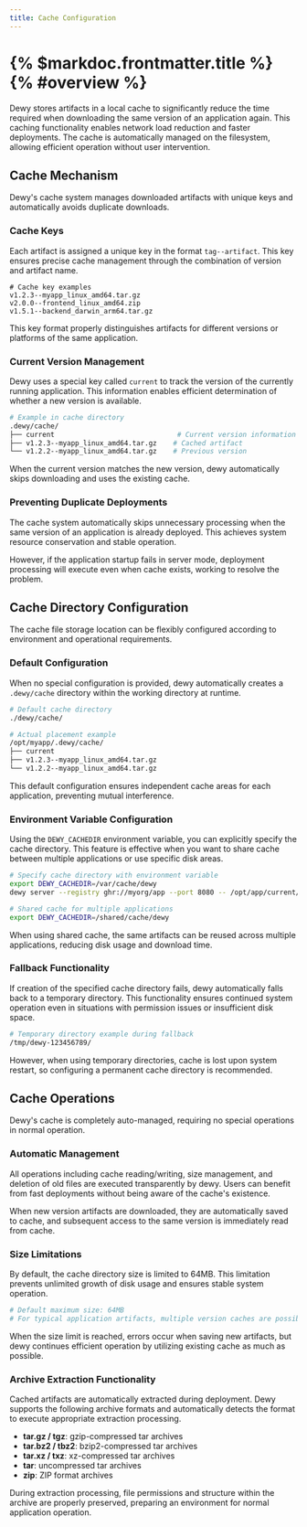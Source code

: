 ```yaml
---
title: Cache Configuration
---
```


# {% $markdoc.frontmatter.title %} {% #overview %}

Dewy stores artifacts in a local cache to significantly reduce the time required when downloading the same version of an application again. This caching functionality enables network load reduction and faster deployments. The cache is automatically managed on the filesystem, allowing efficient operation without user intervention.

## Cache Mechanism

Dewy's cache system manages downloaded artifacts with unique keys and automatically avoids duplicate downloads.

### Cache Keys

Each artifact is assigned a unique key in the format `tag--artifact`. This key ensures precise cache management through the combination of version and artifact name.

```
# Cache key examples
v1.2.3--myapp_linux_amd64.tar.gz
v2.0.0--frontend_linux_amd64.zip
v1.5.1--backend_darwin_arm64.tar.gz
```

This key format properly distinguishes artifacts for different versions or platforms of the same application.

### Current Version Management

Dewy uses a special key called `current` to track the version of the currently running application. This information enables efficient determination of whether a new version is available.

```bash
# Example in cache directory
.dewy/cache/
├── current                              # Current version information
├── v1.2.3--myapp_linux_amd64.tar.gz    # Cached artifact
└── v1.2.2--myapp_linux_amd64.tar.gz    # Previous version
```

When the current version matches the new version, dewy automatically skips downloading and uses the existing cache.

### Preventing Duplicate Deployments

The cache system automatically skips unnecessary processing when the same version of an application is already deployed. This achieves system resource conservation and stable operation.

However, if the application startup fails in server mode, deployment processing will execute even when cache exists, working to resolve the problem.

## Cache Directory Configuration

The cache file storage location can be flexibly configured according to environment and operational requirements.

### Default Configuration

When no special configuration is provided, dewy automatically creates a `.dewy/cache` directory within the working directory at runtime.

```bash
# Default cache directory
./dewy/cache/

# Actual placement example
/opt/myapp/.dewy/cache/
├── current
├── v1.2.3--myapp_linux_amd64.tar.gz
└── v1.2.2--myapp_linux_amd64.tar.gz
```

This default configuration ensures independent cache areas for each application, preventing mutual interference.

### Environment Variable Configuration

Using the `DEWY_CACHEDIR` environment variable, you can explicitly specify the cache directory. This feature is effective when you want to share cache between multiple applications or use specific disk areas.

```bash
# Specify cache directory with environment variable
export DEWY_CACHEDIR=/var/cache/dewy
dewy server --registry ghr://myorg/app --port 8080 -- /opt/app/current/app

# Shared cache for multiple applications
export DEWY_CACHEDIR=/shared/cache/dewy
```

When using shared cache, the same artifacts can be reused across multiple applications, reducing disk usage and download time.

### Fallback Functionality

If creation of the specified cache directory fails, dewy automatically falls back to a temporary directory. This functionality ensures continued system operation even in situations with permission issues or insufficient disk space.

```bash
# Temporary directory example during fallback
/tmp/dewy-123456789/
```

However, when using temporary directories, cache is lost upon system restart, so configuring a permanent cache directory is recommended.

## Cache Operations

Dewy's cache is completely auto-managed, requiring no special operations in normal operation.

### Automatic Management

All operations including cache reading/writing, size management, and deletion of old files are executed transparently by dewy. Users can benefit from fast deployments without being aware of the cache's existence.

When new version artifacts are downloaded, they are automatically saved to cache, and subsequent access to the same version is immediately read from cache.

### Size Limitations

By default, the cache directory size is limited to 64MB. This limitation prevents unlimited growth of disk usage and ensures stable system operation.

```bash
# Default maximum size: 64MB
# For typical application artifacts, multiple version caches are possible
```

When the size limit is reached, errors occur when saving new artifacts, but dewy continues efficient operation by utilizing existing cache as much as possible.

### Archive Extraction Functionality

Cached artifacts are automatically extracted during deployment. Dewy supports the following archive formats and automatically detects the format to execute appropriate extraction processing.

- **tar.gz / tgz**: gzip-compressed tar archives
- **tar.bz2 / tbz2**: bzip2-compressed tar archives
- **tar.xz / txz**: xz-compressed tar archives
- **tar**: uncompressed tar archives
- **zip**: ZIP format archives

During extraction processing, file permissions and structure within the archive are properly preserved, preparing an environment for normal application operation.